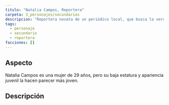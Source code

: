 ```yaml
---
titulo: "Natalia Campos, Reportera"
carpeta: 3_personajes/secundarios
descripcion: "Reportera novata de un periódico local, que busca la verdad detrás de los rumores a pesar de su inexperiencia."
tags:
  - personaje
  - secundario
  - reportera
facciones: []
---
```


## Aspecto

Natalia Campos es una mujer de 29 años, pero su baja estatura y apariencia juvenil la hacen parecer más joven.

## Descripción

